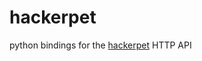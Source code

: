 # hackerpet
python bindings for the [hackerpet](https://build.particle.io/libs/hackerpet_plus) HTTP API
